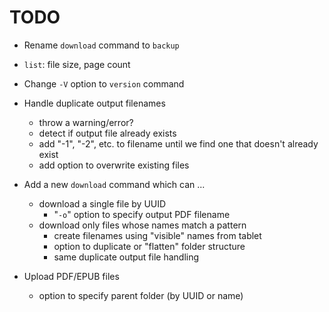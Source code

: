 # TODO

* Rename `download` command to `backup`

* `list`: file size, page count

* Change `-V` option to `version` command

* Handle duplicate output filenames
    * throw a warning/error?
    * detect if output file already exists
    * add "-1", "-2", etc. to filename until we find one that doesn't already exist
    * add option to overwrite existing files

* Add a new `download` command which can ...
    * download a single file by UUID
        * "`-o`" option to specify output PDF filename
    * download only files whose names match a pattern
        * create filenames using "visible" names from tablet
        * option to duplicate or "flatten" folder structure
        * same duplicate output file handling

* Upload PDF/EPUB files
    * option to specify parent folder (by UUID or name)
